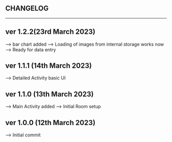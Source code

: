 CHANGELOG
--------------------------------
--------------------------------

ver 1.2.2(23rd March 2023)
-------------------------------
--> bar chart added
--> Loading of images from internal storage works now
--> Ready for data entry

ver 1.1.1 (14th March 2023)
--------------------------------
--> Detailed Activity basic UI

ver 1.1.0 (13th March 2023)
--------------------------------
--> Main Activity added
--> Initial Room setup

ver 1.0.0 (12th March 2023)
--------------------------------
--> Initial commit